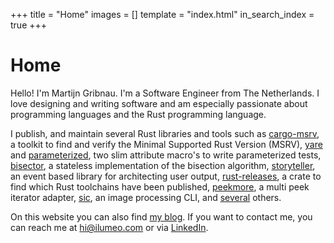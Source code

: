 +++
title = "Home"
images = []
template = "index.html"
in_search_index = true
+++

# Home

Hello! I'm Martijn Gribnau. I'm a Software Engineer from The Netherlands. I love designing and writing software and am especially passionate about programming languages and the Rust programming language. 

I publish, and maintain several Rust libraries and tools such as [cargo-msrv](https://github.com/foresterre/cargo-msrv), a toolkit to find and verify the Minimal Supported Rust Version (MSRV), [yare](https://github.com/foresterre/yare) and [parameterized](https://github.com/foresterre/parameterized), two slim attribute macro's to write parameterized tests, [bisector](https://github.com/foresterre/bisector), a stateless implementation of the bisection algorithm, [storyteller](https://crates.io/crates/storyteller), an event based library for architecting user output,  [rust-releases](https://crates.io/crates/rust-releases), a crate to find which Rust toolchains have been published, [peekmore](https://github.com/foresterre/peekmore), a multi peek iterator adapter, [sic](https://github.com/foresterre/sic), an image processing CLI, and [several](https://crates.io/users/foresterre?sort=recent-updates) others.

On this website you can also find [my blog](./posts). If you want to contact me, you can reach me at [hi@ilumeo.com](mailto:hi@ilumeo.com) or via [LinkedIn](https://www.linkedin.com/in/martijn-gribnau).
